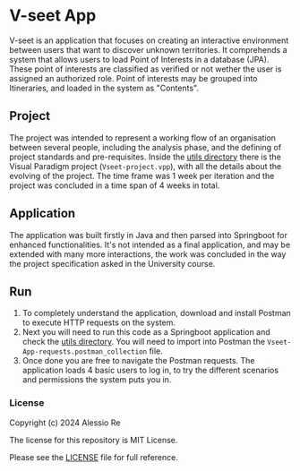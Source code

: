 # V-seet App
V-seet is an application that focuses on creating an interactive environment
between users that want to discover unknown territories.
It comprehends a system that allows users to load Point of Interests in a database (JPA).
These point of interests are classified as verified or not wether the user is assigned
an authorized role. Point of interests may be grouped into Itineraries, and loaded in the
system as "Contents".
## Project
The project was intended to represent a working flow of an organisation between several people,
including the analysis phase, and the defining of project standards and pre-requisites.
Inside the [utils directory](utils) there is the Visual Paradigm project (<code>Vseet-project.vpp</code>), with all the details
about the evolving of the project. The time frame was 1 week per iteration and the project was concluded
in a time span of 4 weeks in total.

## Application
The application was built firstly in Java and then parsed into Springboot for enhanced functionalities.
It's not intended as a final application, and may be extended with many more interactions,
the work was concluded in the way the project specification asked in the University course.

## Run
1. To completely understand the application, download and install Postman 
to execute HTTP requests on the system.
2. Next you will need to run this code as a Springboot application and check the [utils directory](utils).
You will need to import into Postman the <code>Vseet-App-requests.postman_collection</code> file.
3. Once done
you are free to navigate the Postman requests.
The application loads 4 basic users to log in, to try the different
scenarios and permissions the system puts you in.



### License
Copyright (c) 2024 Alessio Re

The license for this repository is MIT License.

Please see the [LICENSE](LICENSE) file for full reference.
